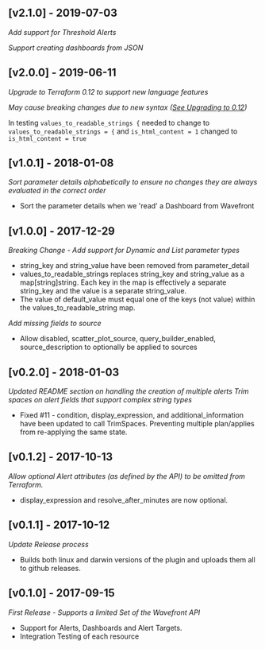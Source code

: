 ## [v2.1.0] - 2019-07-03

*Add support for Threshold Alerts*

*Support creating dashboards from JSON*

## [v2.0.0] - 2019-06-11

*Upgrade to Terraform 0.12 to support new language features*

*May cause breaking changes due to new syntax ([See Upgrading to 0.12](https://www.terraform.io/upgrade-guides/0-12.html))*

In testing `values_to_readable_strings {` needed to change to `values_to_readable_strings = {` and `is_html_content = 1` changed to `is_html_content = true`

## [v1.0.1] - 2018-01-08

*Sort parameter details alphabetically to ensure no changes they are always evaluated in the correct order*

- Sort the parameter details when we 'read' a Dashboard from Wavefront

## [v1.0.0] - 2017-12-29

*Breaking Change - Add support for Dynamic and List parameter types*

- string_key and string_value have been removed from parameter_detail
- values_to_readable_strings replaces string_key and string_value as a map[string]string. Each key in the map is 
effectively a separate string_key and the value is a separate string_value.
- The value of default_value must equal one of the keys (not value) within the values_to_readable_string map.

*Add missing fields to source*

- Allow disabled, scatter_plot_source, query_builder_enabled, source_description to optionally be applied to sources

## [v0.2.0] - 2018-01-03
*Updated README section on handling the creation of multiple alerts*
*Trim spaces on alert fields that support complex string types*

- Fixed #11 - condition, display_expression, and additional_information have been updated to call TrimSpaces. Preventing multiple plan/applies from re-applying the same state.

## [v0.1.2] - 2017-10-13

*Allow optional Alert attributes (as defined by the API) to be omitted from Terraform.*

- display_expression and resolve_after_minutes are now optional.

## [v0.1.1] - 2017-10-12

*Update Release process*

- Builds both linux and darwin versions of the plugin and uploads them all to github releases.

## [v0.1.0] - 2017-09-15

*First Release - Supports a limited Set of the Wavefront API*

- Support for Alerts, Dashboards and Alert Targets.
- Integration Testing of each resource

